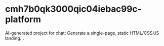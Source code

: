 # cmh7b0qk3000qic04iebac99c-platform
AI-generated project for chat: Generate a single-page, static HTML/CSS/JS landing...
